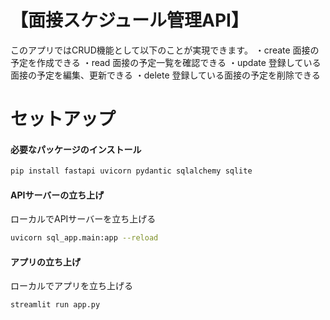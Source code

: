 # 【面接スケジュール管理API】
このアプリではCRUD機能として以下のことが実現できます。
・create 面接の予定を作成できる
・read 面接の予定一覧を確認できる
・update 登録している面接の予定を編集、更新できる
・delete 登録している面接の予定を削除できる


# セットアップ
#### 必要なパッケージのインストール
```zsh
pip install fastapi uvicorn pydantic sqlalchemy sqlite
```
#### APIサーバーの立ち上げ
ローカルでAPIサーバーを立ち上げる
```zsh
uvicorn sql_app.main:app --reload
```
#### アプリの立ち上げ
ローカルでアプリを立ち上げる
```zsh
streamlit run app.py
```